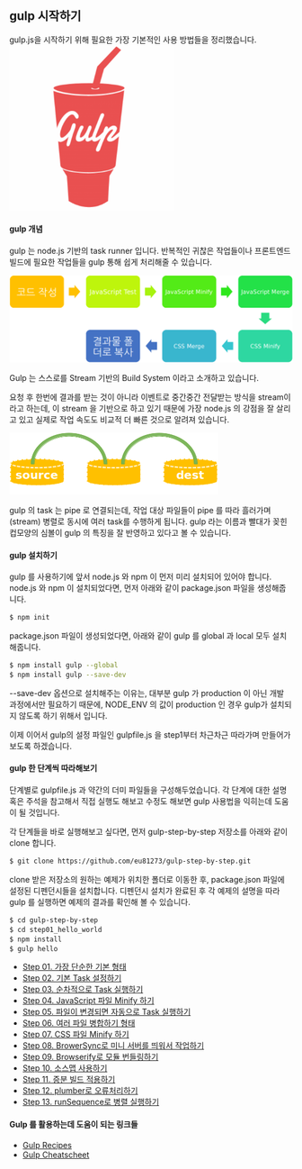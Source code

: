 ## gulp 시작하기

gulp.js을 시작하기 위해 필요한 가장 기본적인 사용 방법들을 정리했습니다.
![gulp](./gulp01.png)

#### gulp 개념
gulp 는 node.js 기반의 task runner 입니다. 반복적인 귀찮은 작업들이나 프론트엔드 빌드에 필요한 작업들을 gulp 통해 쉽게 처리해줄 수 있습니다.

![프론트엔드에서 반복적으로 하는 작업들](./gulp02.png)

Gulp 는 스스로를 Stream 기반의 Build System 이라고 소개하고 있습니다.

요청 후 한번에 결과를 받는 것이 아니라 이벤트로 중간중간 전달받는 방식을 stream이라고 하는데,
이 stream 을 기반으로 하고 있기 때문에 가장 node.js 의 강점을 잘 살리고 있고 실제로 작업 속도도 비교적 더 빠른 것으로 알려져 있습니다.

![gulp의 특징](./gulp03.png)

gulp 의 task 는 pipe 로 연결되는데, 작업 대상 파일들이 pipe 를 따라 흘러가며(stream) 병렬로 동시에 여러 task를 수행하게 됩니다. gulp 라는 이름과 빨대가 꽂힌 컵모양의 심볼이 gulp 의 특징을 잘 반영하고 있다고 볼 수 있습니다.


#### gulp 설치하기

gulp 를 사용하기에 앞서 node.js 와 npm 이 먼저 미리 설치되어 있어야 합니다. node.js 와 npm 이 설치되었다면, 먼저 아래와 같이 package.json 파일을 생성해줍니다.

```bash
$ npm init
```

package.json 파일이 생성되었다면, 아래와 같이 gulp 를 global 과 local 모두 설치해줍니다.

```bash
$ npm install gulp --global
$ npm install gulp --save-dev
```

--save-dev 옵션으로 설치해주는 이유는, 대부분 gulp 가 production 이 아닌 개발 과정에서만 필요하기 때문에, NODE_ENV 의 값이 production 인 경우 gulp가 설치되지 않도록 하기 위해서 입니다.

이제 이어서 gulp의 설정 파일인 gulpfile.js 을 step1부터 차근차근 따라가며 만들어가보도록 하겠습니다.


#### gulp 한 단계씩 따라해보기
단계별로 gulpfile.js 과 약간의 더미 파일들을 구성해두었습니다. 각 단계에 대한 설명 혹은 주석을 참고해서 직접 실행도 해보고 수정도 해보면 gulp 사용법을 익히는데 도움이 될 것입니다.

각 단계들을 바로 실행해보고 싶다면, 먼저 gulp-step-by-step 저장소를 아래와 같이 clone 합니다.

```bash
$ git clone https://github.com/eu81273/gulp-step-by-step.git
```

clone 받은 저장소의 원하는 예제가 위치한 폴더로 이동한 후, package.json 파일에 설정된 디펜던시들을 설치합니다.
디펜던시 설치가 완료된 후 각 예제의 설명을 따라 gulp 를 실행하면 예제의 결과를 확인해 볼 수 있습니다.

```bash
$ cd gulp-step-by-step
$ cd step01_hello_world
$ npm install
$ gulp hello
```

- [Step 01. 가장 단순한 기본 형태](https://github.com/eu81273/gulp-step-by-step/tree/master/step01_hello_world)
- [Step 02. 기본 Task 설정하기](https://github.com/eu81273/gulp-step-by-step/tree/master/step02_default_task)
- [Step 03. 순차적으로 Task 실행하기](https://github.com/eu81273/gulp-step-by-step/tree/master/step03_series)
- [Step 04. JavaScript 파일 Minify 하기](https://github.com/eu81273/gulp-step-by-step/tree/master/step04_uglify)
- [Step 05. 파일이 변경되면 자동으로 Task 실행하기](https://github.com/eu81273/gulp-step-by-step/tree/master/step05_watch)
- [Step 06. 여러 파일 병합하기 형태](https://github.com/eu81273/gulp-step-by-step/tree/master/step06_concat)
- [Step 07. CSS 파일 Minify 하기](https://github.com/eu81273/gulp-step-by-step/tree/master/step07_css_minify)
- [Step 08. BrowerSync로 미니 서버를 띄워서 작업하기](https://github.com/eu81273/gulp-step-by-step/tree/master/step08_browser_sync)
- [Step 09. Browserify로 모듈 번들링하기](https://github.com/eu81273/gulp-step-by-step/tree/master/step09_browserify)
- [Step 10. 소스맵 사용하기](https://github.com/eu81273/gulp-step-by-step/tree/master/step10_sourcemaps)
- [Step 11. 증분 빌드 적용하기](https://github.com/eu81273/gulp-step-by-step/tree/master/step11_incremental_build)
- [Step 12. plumber로 오류처리하기](https://github.com/eu81273/gulp-step-by-step/tree/master/step12_plumber)
- [Step 13. runSequence로 병렬 실행하기](https://github.com/eu81273/gulp-step-by-step/tree/master/step13_run_sequence)

#### Gulp 를 활용하는데 도움이 되는 링크들
- [Gulp Recipes](https://github.com/gulpjs/gulp/tree/master/docs/recipes)
- [Gulp Cheatscheet](https://github.com/osscafe/gulp-cheatsheet)
